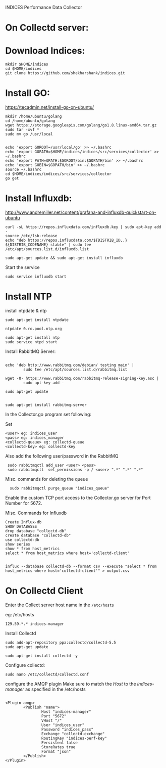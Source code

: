 INDICES Performance Data Collector

On Collectd server:
=====

Download Indices:
===

```
mkdir $HOME/indices
cd $HOME/indices
git clone https://github.com/shekharshank/indices.git
```

Install GO:
====

https://tecadmin.net/install-go-on-ubuntu/

```
mkdir /home/ubuntu/golang
cd /home/ubuntu/golang
wget https://storage.googleapis.com/golang/go1.8.linux-amd64.tar.gz
sudo tar -xvf *
sudo mv go /usr/local


echo 'export GOROOT=/usr/local/go' >> ~/.bashrc
echo 'export GOPATH=$HOME/indices/indices/src/services/collector' >> ~/.bashrc
echo 'export PATH=$PATH:$GOROOT/bin:$GOPATH/bin' >> ~/.bashrc
echo 'export GOBIN=$GOPATH/bin' >> ~/.bashrc
source ~/.bashrc
cd $HOME/indices/indices/src/services/collector
go get

```



Install Influxdb:
====

http://www.andremiller.net/content/grafana-and-influxdb-quickstart-on-ubuntu


```
curl -sL https://repos.influxdata.com/influxdb.key | sudo apt-key add -
source /etc/lsb-release
echo "deb https://repos.influxdata.com/${DISTRIB_ID,,} ${DISTRIB_CODENAME} stable" | sudo tee /etc/apt/sources.list.d/influxdb.list
```


```
sudo apt-get update && sudo apt-get install influxdb
```

Start the service
```
sudo service influxdb start
```


Install NTP
===

install ntpdate & ntp


```
sudo apt-get install ntpdate

ntpdate 0.ro.pool.ntp.org

sudo apt-get install ntp
sudo service ntpd start
```


Install RabbitMQ Server:


```

echo 'deb http://www.rabbitmq.com/debian/ testing main' |
        sudo tee /etc/apt/sources.list.d/rabbitmq.list

wget -O- https://www.rabbitmq.com/rabbitmq-release-signing-key.asc |
        sudo apt-key add -

sudo apt-get update


sudo apt-get install rabbitmq-server
```

In the Collector.go program set following:

Set 

```
<user> eg: indices_user
<pass> eg: indices_manager
<collectd-queue> eg: collectd-queue
<collectd-key> eg: collectd-key
```
Also add the following user/password in the RabbitMQ

```
 sudo rabbitmqctl add_user <user> <pass>
 sudo rabbitmqctl  set_permissions -p / <user> ".*" ".*" ".*"

```

Misc. commands for deleting the queue

```
  sudo rabbitmqctl purge_queue "indices_queue"
```

Enable the custom TCP port access to the Collector.go server for
Port Number for 5672.

Misc. Commands for Influxdb
```
Create Influx-db
SHOW DATABASES
drop database "collectd-db"
create database "collectd-db"
use collectd-db
show series
show * from host_metrics
select * from host_metrics where host='collectd-client'


influx --database collectd-db --format csv --execute "select * from host_metrics where host='collectd-client'" > output.csv
```

On Collectd Client
====

Enter the Collect server host name in the `/etc/hosts`

eg: /etc/hosts

```
129.59.*.* indices-manager
```


Install Collectd

```
sudo add-apt-repository ppa:collectd/collectd-5.5
sudo apt-get update
```

```
sudo apt-get install collectd -y

```

Configure collectd:


```
sudo nano /etc/collectd/collectd.conf
```

configure the AMQP plugin 
Make sure to match the *Host* to the *indices-manager* as specified in the /etc/hosts

```

<Plugin amqp>
        <Publish "name">
                Host "indices-manager"
                Port "5672"
                VHost "/"
                User "indices_user"
                Password "indices_pass"
                Exchange "collectd-exchange"
                RoutingKey "indices-perf-key"
                Persistent false
                StoreRates true
                Format "json"
        </Publish>
</Plugin>

```






